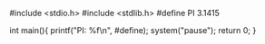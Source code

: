 #include <stdio.h>
#include <stdlib.h>
#define PI 3.1415

int main(){
  printf("PI: %f\n", #define);
  system("pause");
  return 0;
}
